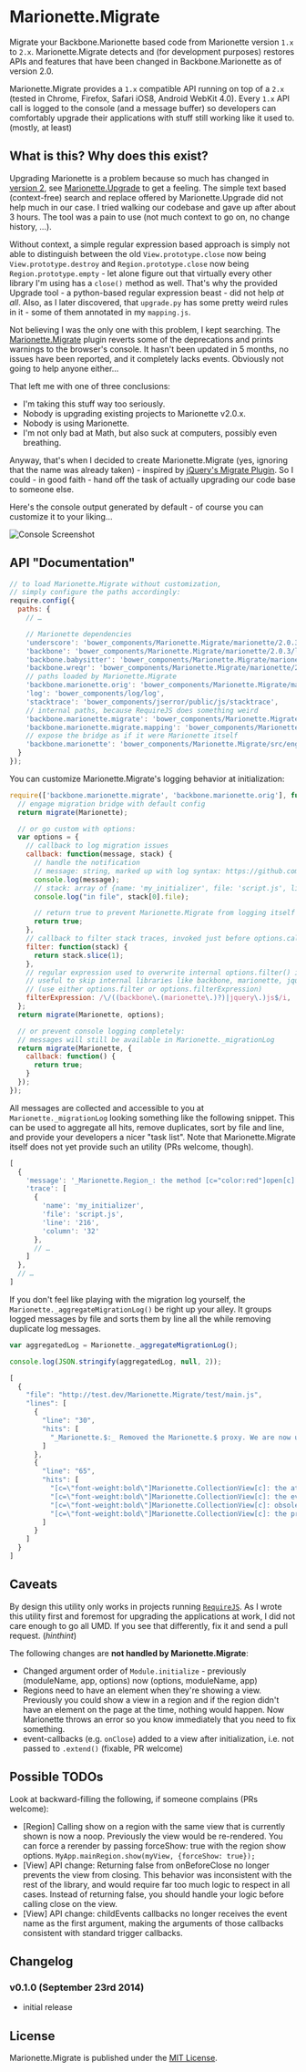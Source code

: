 # Marionette.Migrate

Migrate your Backbone.Marionette based code from Marionette version `1.x` to `2.x`. Marionette.Migrate detects and (for development purposes) restores APIs and features that have been changed in Backbone.Marionette as of version 2.0.

Marionette.Migrate provides a `1.x` compatible API running on top of a `2.x` (tested in Chrome, Firefox, Safari iOS8, Android WebKit 4.0). Every `1.x` API call is logged to the console (and a message buffer) so developers can comfortably upgrade their applications with stuff still working like it used to. (mostly, at least)


## What is this? Why does this exist?

Upgrading Marionette is a problem because so much has changed in [version 2](https://github.com/marionettejs/backbone.marionette/releases/tag/v2.0.0), see [Marionette.Upgrade](https://github.com/marionettejs/Marionette.Upgrade) to get a feeling. The simple text based (context-free) search and replace offered by Marionette.Upgrade did not help much in our case. I tried walking our codebase and gave up after about 3 hours. The tool was a pain to use (not much context to go on, no change history, …).

Without context, a simple regular expression based approach is simply not able to distinguish between the old `View.prototype.close` now being `View.prototype.destroy` and `Region.prototype.close` now being `Region.prototype.empty` - let alone figure out that virtually every other library I'm using has a `close()` method as well. That's why the provided Upgrade tool - a python-based regular expression beast - did not help *at all*. Also, as I later discovered, that `upgrade.py` has some pretty weird rules in it - some of them annotated in my `mapping.js`.

Not believing I was the only one with this problem, I kept searching. The [Marionette.Migrate](https://github.com/ccamarat/Marionette.Migrate) plugin reverts some of the deprecations and prints warnings to the browser's console. It hasn't been updated in 5 months, no issues have been reported, and it completely lacks events. Obviously not going to help anyone either…

That left me with one of three conclusions:

* I'm taking this stuff way too seriously.
* Nobody is upgrading existing projects to Marionette v2.0.x.
* Nobody is using Marionette.
* I'm not only bad at Math, but also suck at computers, possibly even breathing.

Anyway, that's when I decided to create Marionette.Migrate (yes, ignoring that the name was already taken) - inspired by [jQuery's Migrate Plugin](https://github.com/jquery/jquery-migrate/). So I could - in good faith - hand off the task of actually upgrading our code base to someone else.

Here's the console output generated by default - of course you can customize it to your liking…

![Console Screenshot](https://raw.github.com/rodneyrehm/Marionette.Migrate/master/img/console.png)


## API "Documentation"

```js
// to load Marionette.Migrate without customization,
// simply configure the paths accordingly:
require.config({
  paths: {
    // …

    // Marionette dependencies
    'underscore': 'bower_components/Marionette.Migrate/marionette/2.0.3/lib/underscore',
    'backbone': 'bower_components/Marionette.Migrate/marionette/2.0.3/lib/backbone',
    'backbone.babysitter': 'bower_components/Marionette.Migrate/marionette/2.0.3/lib/backbone.babysitter',
    'backbone.wreqr': 'bower_components/Marionette.Migrate/marionette/2.0.3/lib/backbone.wreqr',
    // paths loaded by Marionette.Migrate
    'backbone.marionette.orig': 'bower_components/Marionette.Migrate/marionette/2.0.3/lib/backbone.marionette',
    'log': 'bower_components/log/log',
    'stacktrace': 'bower_components/jserror/public/js/stacktrace',
    // internal paths, because RequireJS does something weird
    'backbone.marionette.migrate': 'bower_components/Marionette.Migrate/src/backbone.marionette.migrate',
    'backbone.marionette.migrate.mapping': 'bower_components/Marionette.Migrate/src/backbone.marionette.migrate.mapping',
    // expose the bridge as if it were Marionette itself
    'backbone.marionette': 'bower_components/Marionette.Migrate/src/engage-bridge',
  }
});
```

You can customize Marionette.Migrate's logging behavior at initialization:

```js
require(['backbone.marionette.migrate', 'backbone.marionette.orig'], function(migrate, Marionette) {
  // engage migration bridge with default config
  return migrate(Marionette);

  // or go custom with options:
  var options = {
    // callback to log migration issues
    callback: function(message, stack) {
      // handle the notification
      // message: string, marked up with log syntax: https://github.com/adamschwartz/log#features
      console.log(message);
      // stack: array of {name: 'my_initializer', file: 'script.js', line: '216', column: '32'}
      console.log("in file", stack[0].file);

      // return true to prevent Marionette.Migrate from logging itself
      return true;
    },
    // callback to filter stack traces, invoked just before options.callback()
    filter: function(stack) {
      return stack.slice(1);
    },
    // regular expression used to overwrite internal options.filter() implementation
    // useful to skip internal libraries like backbone, marionette, jquery, etc.
    // (use either options.filter or options.filterExpression)
    filterExpression: /\/((backbone\.(marionette\.)?)|jquery\.)js$/i,
  };
  return migrate(Marionette, options);

  // or prevent console logging completely:
  // messages will still be available in Marionette._migrationLog
  return migrate(Marionette, {
    callback: function() {
      return true;
    }
  });
});

```

All messages are collected and accessible to you at `Marionette._migrationLog` looking something like the following snippet. This can be used to aggregate all hits, remove duplicates, sort by file and line, and provide your developers a nicer "task list". Note that Marionette.Migrate itself does not yet provide such an utility (PRs welcome, though).

```js
[
  {
    'message': '_Marionette.Region_: the method [c="color:red"]open[c] was renamed to [c="color:blue"]attachHtml[c] - both have been updated',
    'trace': [
      {
        'name': 'my_initializer',
        'file': 'script.js',
        'line': '216',
        'column': '32'
      },
      // …
    ]
  },
  // …
]
```

If you don't feel like playing with the migration log yourself, the `Marionette._aggregateMigrationLog()` be right up your alley. It groups logged messages by file and sorts them by line all the while removing duplicate log messages.

```js
var aggregatedLog = Marionette._aggregateMigrationLog();

console.log(JSON.stringify(aggregatedLog, null, 2));

[
  {
    "file": "http://test.dev/Marionette.Migrate/test/main.js",
    "lines": [
      {
        "line": "30",
        "hits": [
          "_Marionette.$:_ Removed the Marionette.$ proxy. We are now using Backbone.$ directly."
        ]
      },
      {
        "line": "65",
        "hits": [
          "[c=\"font-weight:bold\"]Marionette.CollectionView[c]: the attribute [c=\"color:red\"]itemViewEventPrefix[c] was renamed to [c=\"color:blue\"]childViewEventPrefix[c] - both have been updated",
          "[c=\"font-weight:bold\"]Marionette.CollectionView[c]: the event-callback [c=\"color:red\"]onAfterItemAdded[c] was renamed to [c=\"color:blue\"]onAddChild[c] - both have been updated",
          "[c=\"font-weight:bold\"]Marionette.CollectionView[c]: obsolete method getItemEvents(), see http://marionettejs.com/docs/marionette.collectionview.html#collectionviews-childevents",
          "[c=\"font-weight:bold\"]Marionette.CollectionView[c]: the property [c=\"color:red\"]onItemviewCustom[c] was renamed to [c=\"color:blue\"]onItemCustom[c] - both have been updated"
        ]
      }
    ]
  }
]

```

## Caveats

By design this utility only works in projects running [`RequireJS`](http://requirejs.org/). As I wrote this utility first and foremost for upgrading the applications at work, I did not care enough to go all UMD. If you see that differently, fix it and send a pull request. (*hinthint*)

The following changes are **not handled by Marionette.Migrate**:

* Changed argument order of `Module.initialize` - previously (moduleName, app, options) now (options, moduleName, app)
* Regions need to have an element when they're showing a view. Previously you could show a view in a region and if the region didn't have an element on the page at the time, nothing would happen. Now Marionette throws an error so you know immediately that you need to fix something.
* event-callbacks (e.g. `onClose`) added to a view after initialization, i.e. not passed to `.extend()` (fixable, PR welcome)


## Possible TODOs

Look at backward-filling the following, if someone complains (PRs welcome):

* [Region] Calling show on a region with the same view that is currently shown is now a noop. Previously the view would be re-rendered. You can force a rerender by passing forceShow: true with the region show options. `MyApp.mainRegion.show(myView, {forceShow: true});`
* [View] API change: Returning false from onBeforeClose no longer prevents the view from closing. This behavior was inconsistent with the rest of the library, and would require far too much logic to respect in all cases. Instead of returning false, you should handle your logic before calling close on the view.
* [View] API change: childEvents callbacks no longer receives the event name as the first argument, making the arguments of those callbacks consistent with standard trigger callbacks.


## Changelog

### v0.1.0 (September 23rd 2014) ###

* initial release


## License

Marionette.Migrate is published under the [MIT License](http://opensource.org/licenses/mit-license).
